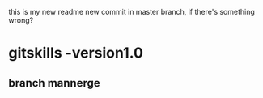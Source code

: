 this is my new readme
new commit in master branch, if there's something wrong?
# gitskills -version1.0
## branch mannerge
